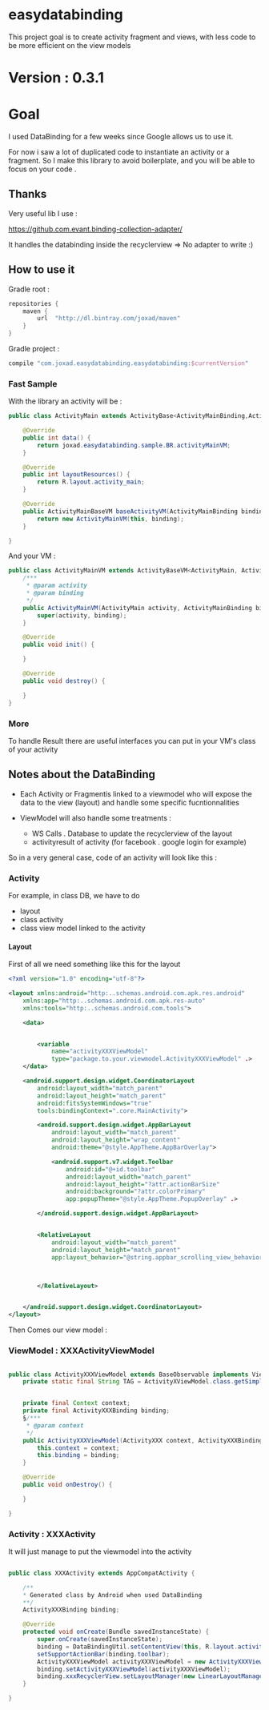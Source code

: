 # easydatabinding
This project goal is to create activity fragment and views, with less code to be more efficient on the view models


# Version : 0.3.1
# Goal

I used DataBinding for a few weeks since Google allows us to use it.

For now i saw a lot of duplicated code to instantiate an activity or a fragment.
So I make this library to avoid boilerplate, and you will be able to focus on your code .


## Thanks

Very useful lib I use :

https://github.com.evant.binding-collection-adapter/


It handles the databinding inside the recyclerview => No adapter to write :)

## How to use it

Gradle root :

```groovy
repositories {
    maven {
        url  "http://dl.bintray.com/joxad/maven"
    }
}
```

Gradle project :

```groovy
compile "com.joxad.easydatabinding.easydatabinding:$currentVersion"
```



### Fast Sample

With the library an activity will be :


```java
public class ActivityMain extends ActivityBase<ActivityMainBinding,ActivityMainVM> {

    @Override
    public int data() {
        return joxad.easydatabinding.sample.BR.activityMainVM;
    }

    @Override
    public int layoutResources() {
        return R.layout.activity_main;
    }

    @Override
    public ActivityMainBaseVM baseActivityVM(ActivityMainBinding binding) {
        return new ActivityMainVM(this, binding);
    }

}
```

And your VM :

```java
public class ActivityMainVM extends ActivityBaseVM<ActivityMain, ActivityMainBinding> {
    /***
     * @param activity
     * @param binding
     */
    public ActivityMainVM(ActivityMain activity, ActivityMainBinding binding) {
        super(activity, binding);
    }

    @Override
    public void init() {

    }

    @Override
    public void destroy() {

    }
}
```


### More

To handle Result there are useful interfaces you can put in your VM's class of your activity



## Notes about the DataBinding

- Each Activity or Fragmentis linked to a viewmodel who will expose the data to the view (layout) and handle some specific fucntionnalities


- ViewModel will also handle some treatments :

    - WS Calls . Database to update the recyclerview of the layout
    - activityresult of activity (for facebook . google login for example)

So in a very general case, code of an activity will look like this :

### Activity

For example, in class DB, we have to do

-  layout
-  class activity
-  class view model linked to the activity



#### Layout

First of all we need something like this for the layout

```xml
<?xml version="1.0" encoding="utf-8"?>

<layout xmlns:android="http:..schemas.android.com.apk.res.android"
    xmlns:app="http:..schemas.android.com.apk.res-auto"
    xmlns:tools="http:..schemas.android.com.tools">

    <data>


        <variable
            name="activityXXXViewModel"
            type="package.to.your.viewmodel.ActivityXXXViewModel" .>
    </data>

    <android.support.design.widget.CoordinatorLayout
        android:layout_width="match_parent"
        android:layout_height="match_parent"
        android:fitsSystemWindows="true"
        tools:bindingContext=".core.MainActivity">

        <android.support.design.widget.AppBarLayout
            android:layout_width="match_parent"
            android:layout_height="wrap_content"
            android:theme="@style.AppTheme.AppBarOverlay">

            <android.support.v7.widget.Toolbar
                android:id="@+id.toolbar"
                android:layout_width="match_parent"
                android:layout_height="?attr.actionBarSize"
                android:background="?attr.colorPrimary"
                app:popupTheme="@style.AppTheme.PopupOverlay" .>

        </android.support.design.widget.AppBarLayout>


        <RelativeLayout
            android:layout_width="match_parent"
            android:layout_height="match_parent"
            app:layout_behavior="@string.appbar_scrolling_view_behavior">



        </RelativeLayout>


    </android.support.design.widget.CoordinatorLayout>
</layout>

```

Then Comes our view model :

### ViewModel : XXXActivityViewModel

```java

public class ActivityXXXViewModel extends BaseObservable implements ViewModel {
    private static final String TAG = ActivityXViewModel.class.getSimpleName();


    private final Context context;
    private final ActivityXXXBinding binding;
    §/***
     * @param context
     */
    public ActivityXXXViewModel(ActivityXXX context, ActivityXXXBinding binding) {
        this.context = context;
        this.binding = binding;
    }

    @Override
    public void onDestroy() {

    }

}

```

### Activity : XXXActivity

It will just manage to put the viewmodel into the activity


```java

public class XXXActivity extends AppCompatActivity {

    /**
    * Generated class by Android when used DataBinding
    **/
    ActivityXXXBinding binding;

    @Override
    protected void onCreate(Bundle savedInstanceState) {
        super.onCreate(savedInstanceState);
        binding = DataBindingUtil.setContentView(this, R.layout.activity_xxx);
        setSupportActionBar(binding.toolbar);
        ActivityXXXViewModel activityXXXViewModel = new ActivityXXXViewModel(this);
        binding.setActivityXXXViewModel(activityXXXViewModel);
        binding.xxxRecyclerView.setLayoutManager(new LinearLayoutManager(this));
    }

}

```

